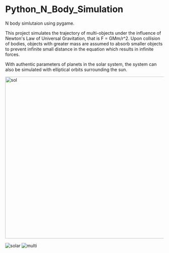 # Python_N_Body_Simulation

N body simlutaion using pygame. 

This project simulates the trajectory of multi-objects under the influence of Newton's Law of Universal Gravitation, that is F = GMm/r^2. Upon collision of bodies, objects with greater mass are assumed to absorb smaller objects to prevent infinite small distance in the equation which results in infinite forces.

With authentic parameters of planets in the solar system, the system can also be simulated with elliptical orbits surrounding the sun.

<img width="514" alt="sol" src="https://user-images.githubusercontent.com/71583394/159169215-d14ad689-2e69-414d-8162-1ff0af66d16b.png">

![solar](https://user-images.githubusercontent.com/71583394/159169316-c6f31411-dd10-4d77-b001-050a60e42ba6.gif)
![multi](https://user-images.githubusercontent.com/71583394/159169342-c4712772-7b8a-43db-8970-53ef1e0032ca.gif)
